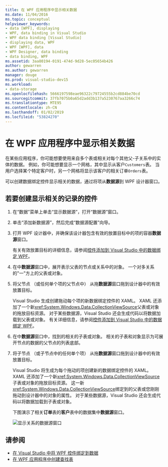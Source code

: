 ```yaml
---
title: 在 WPF 应用程序中显示相关数据
ms.date: 11/04/2016
ms.topic: conceptual
helpviewer_keywords:
- data [WPF], displaying
- WPF, data binding in Visual Studio
- WPF data binding [Visual Studio]
- displaying data, WPF
- WPF [WPF], data
- WPF Designer, data binding
- data binding, WPF
ms.assetid: 3aa80194-0191-474d-9d28-5ec05654b426
author: gewarren
ms.author: gewarren
manager: douge
ms.prod: visual-studio-dev15
ms.workload:
- data-storage
ms.openlocfilehash: 5666197598eae96322c79724555b2cd884be70cd
ms.sourcegitcommit: 37fb7075b0a65d2add3b137a5230767aa3266c74
ms.translationtype: MTE95
ms.contentlocale: zh-CN
ms.lasthandoff: 01/02/2019
ms.locfileid: "53824270"
---
```

# <a name="display-related-data-in-wpf-applications"></a>在 WPF 应用程序中显示相关数据

在某些应用程序，你可能想要使用来自多个表或相关对每个其他父-子关系中的实体的数据。 例如，你可能想要显示一个网格，其中显示从客户`Customers`表。 当用户选择某个特定客户时，另一个网格将显示该客户的相关订单`Orders`表。

可以创建数据绑定控件显示相关的数据，通过将项从**数据源**到 WPF 设计器窗口。

## <a name="to-create-controls-that-display-related-records"></a>若要创建显示相关的记录的控件

1. 在“数据”菜单上单击“显示数据源”，打开“数据源”窗口。

2. 单击“添加新数据源”，然后完成“数据源配置”向导。

3. 打开 WPF 设计器中，并确保该设计器包含有效的放置目标中的项的容器**数据源**窗口。

     有关有效放置目标的详细信息，请参阅[控件添加到 Visual Studio 中的数据绑定 WPF](../data-tools/bind-wpf-controls-to-data-in-visual-studio.md)。

4. 在中**数据源**窗口中，展开表示父表的节点或关系中的对象。 一个对多关系的"一"方上的父表或对象。

5. 将父节点 （或任何单个项的父节点中） 从拖**数据源**窗口拖到设计器中的有效放置目标。

     Visual Studio 生成创建拖动每个项的新数据绑定控件的 XAML。 XAML 还添加了一个新<xref:System.Windows.Data.CollectionViewSource>父表或对象的拖放目标资源。 对于某些数据源，Visual Studio 还会生成代码以将数据加载到父表或对象。 有关详细信息，请参阅[控件添加到 Visual Studio 中的数据绑定 WPF](../data-tools/bind-wpf-controls-to-data-in-visual-studio.md)。

6. 在中**数据源**窗口中，找到的相关的子表或对象。 相关的子表和对象显示为可展开节点的数据的父节点的列表底部。

7. 将子节点 （或子节点中的任何单个项） 从拖**数据源**窗口拖到设计器中的有效放置目标。

     Visual Studio 将生成为每个拖动的项创建新的数据绑定控件的 XAML。 XAML 还添加了一个新<xref:System.Windows.Data.CollectionViewSource>子表或对象的拖放目标资源。 这一新<xref:System.Windows.Data.CollectionViewSource>绑定到的父表或您刚刚拖动到设计器中的对象的属性。 对于某些数据源，Visual Studio 还会生成代码以将数据加载到子表或对象。

     下图演示了相关**订单**表的**客户**表中的数据集中**数据源**窗口。

     ![显示关系的数据源窗口](../data-tools/media/datasources2.gif)

## <a name="see-also"></a>请参阅

- [在 Visual Studio 中将 WPF 控件绑定到数据](../data-tools/bind-wpf-controls-to-data-in-visual-studio.md)
- [在 WPF 应用程序中创建查找表](../data-tools/create-lookup-tables-in-wpf-applications.md)